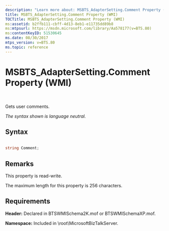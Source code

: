 ```yaml
---
description: "Learn more about: MSBTS_AdapterSetting.Comment Property (WMI)"
title: MSBTS_AdapterSetting.Comment Property (WMI)
TOCTitle: MSBTS_AdapterSetting.Comment Property (WMI)
ms:assetid: b2ffb111-cbff-4d13-8eb1-e11735dd89b8
ms:mtpsurl: https://msdn.microsoft.com/library/Aa578177(v=BTS.80)
ms:contentKeyID: 51530645
ms.date: 08/30/2017
mtps_version: v=BTS.80
ms.topic: reference
---
```


# MSBTS\_AdapterSetting.Comment Property (WMI)

 

Gets user comments.

*The syntax shown is language neutral.*

## Syntax

```C#
  
string Comment;  
```

## Remarks

This property is read-write.

The maximum length for this property is 256 characters.

## Requirements

**Header:** Declared in BTSWMISchema2K.mof or BTSWMISchemaXP.mof.

**Namespace:** Included in \\root\\MicrosoftBizTalkServer.

